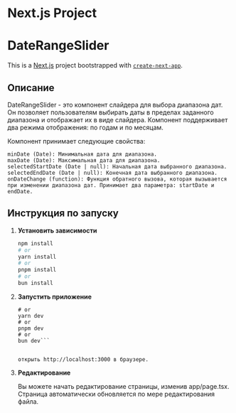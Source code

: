 # Next.js Project

# DateRangeSlider

This is a [Next.js](https://nextjs.org) project bootstrapped with [`create-next-app`](https://nextjs.org/docs/app/api-reference/cli/create-next-app).

## Описание

DateRangeSlider - это компонент слайдера для выбора диапазона дат. Он позволяет пользователям выбирать даты в пределах заданного диапазона и отображает их в виде слайдера. Компонент поддерживает два режима отображения: по годам и по месяцам.

Компонент принимает следующие свойства:

    minDate (Date): Минимальная дата для диапазона.
    maxDate (Date): Максимальная дата для диапазона.
    selectedStartDate (Date | null): Начальная дата выбранного диапазона.
    selectedEndDate (Date | null): Конечная дата выбранного диапазона.
    onDateChange (function): Функция обратного вызова, которая вызывается при изменении диапазона дат. Принимает два параметра: startDate и endDate.

## Инструкция по запуску

1. **Установить зависимости**

   ```bash
   npm install
   # or
   yarn install
   # or
   pnpm install
   # or
   bun install

   ```

2. **Запустить приложение**

   ````npm run dev
   # or
   yarn dev
   # or
   pnpm dev
   # or
   bun dev```


   открыть http://localhost:3000 в браузере.

   ````

3. **Редактирование**

   Вы можете начать редактирование страницы, изменив app/page.tsx. Страница автоматически обновляется по мере редактирования файла.
